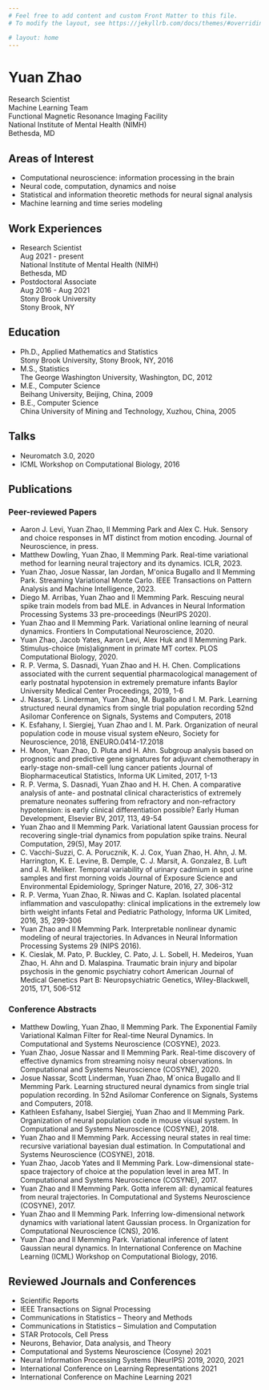 ```yaml
---
# Feel free to add content and custom Front Matter to this file.
# To modify the layout, see https://jekyllrb.com/docs/themes/#overriding-theme-defaults

# layout: home
---
```


# Yuan Zhao

Research Scientist  
Machine Learning Team  
Functional Magnetic Resonance Imaging Facility  
National Institute of Mental Health (NIMH)  
Bethesda, MD

## Areas of Interest

- Computational neuroscience: information processing in the brain
- Neural code, computation, dynamics and noise
- Statistical and information theoretic methods for neural signal analysis
- Machine learning and time series modeling


## Work Experiences

- Research Scientist  
Aug 2021 - present  
National Institute of Mental Health (NIMH)  
Bethesda, MD
- Postdoctoral Associate  
Aug 2016 - Aug 2021  
Stony Brook University  
Stony Brook, NY  

## Education

- Ph.D., Applied Mathematics and Statistics  
Stony Brook University, Stony Brook, NY, 2016
- M.S., Statistics  
The George Washington University, Washington, DC, 2012
- M.E., Computer Science  
Beihang University, Beijing, China, 2009
- B.E., Computer Science  
China University of Mining and Technology, Xuzhou, China, 2005

## Talks

- Neuromatch 3.0, 2020
- ICML Workshop on Computational Biology, 2016

## Publications

### Peer-reviewed Papers
- Aaron J. Levi, Yuan Zhao, Il Memming Park and Alex C. Huk. Sensory and choice responses in MT distinct from motion encoding. Journal of Neuroscience, in press.
- Matthew Dowling, Yuan Zhao, Il Memming Park. Real-time variational method for learning neural trajectory and its dynamics. ICLR, 2023.
- Yuan Zhao, Josue Nassar, Ian Jordan, M\'onica Bugallo and Il Memming Park. Streaming Variational Monte Carlo. IEEE Transactions on Pattern Analysis and Machine Intelligence, 2023.
- Diego M. Arribas, Yuan Zhao and Il Memming Park. 
Rescuing neural spike train models from bad MLE. in Advances in Neural Information Processing Systems 33 pre-proceedings (NeurIPS 2020).
- Yuan Zhao and Il Memming Park. 
Variational online learning of neural dynamics. Frontiers In Computational Neuroscience, 2020.
- Yuan Zhao, Jacob Yates, Aaron Levi, Alex Huk and Il Memming Park. Stimulus-choice (mis)alignment in primate MT cortex. PLOS Computational Biology, 2020.
- R. P. Verma, S. Dasnadi, Yuan Zhao and H. H. Chen.
Complications associated with the current sequential pharmacological management of early postnatal hypotension in extremely premature infants 
Baylor University Medical Center Proceedings, 2019, 1-6 
- J. Nassar, S. Linderman, Yuan Zhao, M. Bugallo and I. M. Park.
Learning structured neural dynamics from single trial population recording 
52nd Asilomar Conference on Signals, Systems and Computers, 2018 
- K. Esfahany, I. Siergiej, Yuan Zhao and I. M. Park.
Organization of neural population code in mouse visual system 
eNeuro, Society for Neuroscience, 2018, ENEURO.0414-17.2018
- H. Moon, Yuan Zhao, D. Pluta and H. Ahn.
Subgroup analysis based on prognostic and predictive gene signatures for adjuvant chemotherapy in early-stage non-small-cell lung cancer patients 
Journal of Biopharmaceutical Statistics, Informa UK Limited, 2017, 1-13 
- R. P. Verma, S. Dasnadi, Yuan Zhao and H. H. Chen.
A comparative analysis of ante- and postnatal clinical characteristics of extremely premature neonates suffering from refractory and non-refractory hypotension: is early clinical differentiation possible? Early Human Development, Elsevier BV, 2017, 113, 49-54 
- Yuan Zhao and Il Memming Park. Variational latent Gaussian process for recovering single-trial dynamics from population spike trains. Neural Computation, 29(5), May 2017.
- C. Vacchi-Suzzi, C. A. Porucznik, K. J. Cox, Yuan Zhao, H. Ahn, J. M. Harrington, K. E. Levine, B. Demple, C. J. Marsit, A. Gonzalez, B. Luft and J. R. Meliker.
Temporal variability of urinary cadmium in spot urine samples and first morning voids 
Journal of Exposure Science and Environmental Epidemiology, Springer Nature, 2016, 27, 306-312 
- R. P. Verma, Yuan Zhao, R. Niwas and C. Kaplan.
Isolated placental inflammation and vasculopathy: clinical implications in the extremely low birth weight infants 
Fetal and Pediatric Pathology, Informa UK Limited, 2016, 35, 299-306 
- Yuan Zhao and Il Memming Park. Interpretable nonlinear dynamic modeling of neural trajectories. In Advances in Neural Information Processing Systems 29 (NIPS 2016).
- K. Cieslak, M. Pato, P. Buckley, C. Pato, J. L. Sobell, H. Medeiros, Yuan Zhao, H. Ahn and D. Malaspina.
Traumatic brain injury and bipolar psychosis in the genomic psychiatry cohort American Journal of Medical Genetics Part B: Neuropsychiatric Genetics, Wiley-Blackwell, 2015, 171, 506-512 

### Conference Abstracts
- Matthew Dowling, Yuan Zhao, Il Memming Park. The Exponential Family Variational Kalman Filter for Real-time Neural Dynamics. In Computational and Systems Neuroscience (COSYNE), 2023.
- Yuan Zhao, Josue Nassar and Il Memming Park. Real-time discovery of effective dynamics from streaming noisy neural observations. In Computational and Systems Neuroscience (COSYNE), 2020.
- Josue Nassar, Scott Linderman, Yuan Zhao, M´onica Bugallo and Il Memming Park. Learning structured neural dynamics from single trial population recording. In 52nd Asilomar Conference on Signals, Systems and Computers, 2018.
- Kathleen Esfahany, Isabel Siergiej, Yuan Zhao and Il Memming Park. Organization of neural population code in mouse visual system. In Computational and Systems Neuroscience (COSYNE), 2018.
- Yuan Zhao and Il Memming Park. Accessing neural states in real time: recursive variational bayesian dual estimation. In Computational and Systems Neuroscience (COSYNE), 2018.
- Yuan Zhao, Jacob Yates and Il Memming Park. Low-dimensional state-space trajectory of choice at the population level in area MT. In Computational and Systems Neuroscience (COSYNE), 2017.
- Yuan Zhao and Il Memming Park. Gotta inferem all: dynamical features from neural trajectories. In Computational and Systems Neuroscience (COSYNE), 2017.
- Yuan Zhao and Il Memming Park. Inferring low-dimensional network dynamics with variational latent Gaussian process. In Organization for Computational Neuroscience (CNS), 2016.
- Yuan Zhao and Il Memming Park. Variational inference of latent Gaussian neural dynamics. In International Conference on Machine Learning (ICML) Workshop on Computational Biology, 2016.

## Reviewed Journals and Conferences

- Scientific Reports
- IEEE Transactions on Signal Processing
- Communications in Statistics – Theory and Methods
- Communications in Statistics – Simulation and Computation
- STAR Protocols, Cell Press
- Neurons, Behavior, Data analysis, and Theory
- Computational and Systems Neuroscience (Cosyne) 2021
- Neural Information Processing Systems (NeurIPS) 2019, 2020, 2021
- International Conference on Learning Representations 2021
- International Conference on Machine Learning 2021
